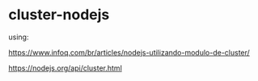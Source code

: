 # cluster-nodejs

using:

https://www.infoq.com/br/articles/nodejs-utilizando-modulo-de-cluster/

https://nodejs.org/api/cluster.html